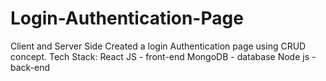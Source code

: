 # Login-Authentication-Page
Client and Server Side
Created a login Authentication page using CRUD concept.
Tech Stack: 
React JS - front-end
MongoDB - database
Node js - back-end
